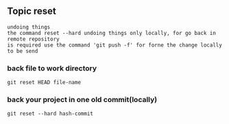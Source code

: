 ## Topic reset
```
undoing things
the command reset --hard undoing things only locally, for go back in remote repository
is required use the command 'git push -f' for forne the change locally to be send
```

### back file to work directory
    git reset HEAD file-name

### back your project in one old commit(locally)
    git reset --hard hash-commit
